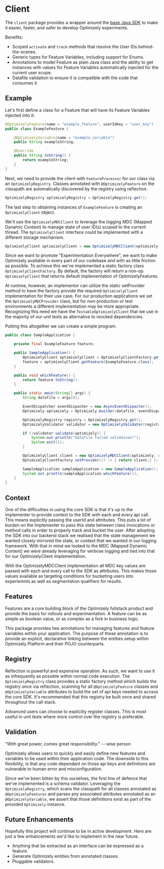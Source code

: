 # Client

The `client` package provides a wrapper around the [base Java SDK](github.com/optimizely/java-sdk) to make
it easier, faster, and safer to develop Optimizely experiments.

Benefits:

*   Scoped `activate` and `track` methods that resolve the User IDs behind-the-scenes.
*   Generic types for Feature Variables, including support for Enums.
*   Annotations to model Feature as plain Java class and the ability to get
    instances with values for Feature Variables automatically injected for the current user scope.
*   Datafile validation to ensure it is compatible with the code that consumes it.

## Example

Let's first define a class for a Feature that will have its Feature Variables injected into it:

```java
@OptimizelyFeature(name = "example_feature", userIdKey = "user_key")
public class ExampleFeature {

    @OptimizelyVariable(name = "example_variable")
    public String exampleString;

    @Override
    public String toString() {
        return exampleString;
    }
}

```

Next, we need to provide the client with `FeatureProcessor` for our class via an `OptimizelyRegistry`.
Classes annotated with `@OptimizelyFeature` on the classpath are automatically discovered by the registry
using reflection.

```java
OptimizelyRegistry optimizelyRegistry = OptimizelyRegistry.get();

```

The last step to obtaining instances of `ExampleFeature` is creating an `OptimizelyClient` object.

We'll use the `OptimizelyMDCClient` to leverage the logging MDC (Mapped Dynamic Context) to manage state of
user ID(s) scoped to the current thread. The `OptimizelyClient` interface could be implemented with a different
storage mechanism.

```java
OptimizelyClient optimizelyClient = new OptimizelyMDCClient(optimizely, optimizelyRegistry);

```

Since we want to promote "Experimentation Everywhere", we want to make Optimizely available in every part
of our codebase and with as little friction as possible. To achieve this we've implemented a static
factory class `OptimizelyClientFactory`. By default, the factory will return a non-op `OptimizelyClient` that
returns default implementation of OptimizelyFeatures.

At runtime, however, an implementor can utilize the static setProvider
method to have the factory provide the required `OptimizelyClient` implementation for their use case.
For our production applications we set the `OptimizelyMDCProvider` class, but for non-production or test environments
a different implementation may be more appropriate. Recognizing this need we have the `TestableOptimizelyClient`
that we use in the majority of our unit tests as alternative to mocked dependencies.

Putting this altogether we can create a simple program.


```java
public class SampleApplication {

    private final ExampleFeature feature;

    public SampleApplication() {
        OptimizelyClient optimizelyClient = OptimizelyClientFactory.get();
        feature = optimizelyClient.getFeature(ExampleFeature.class);
    }

    public void whichFeature() {
        return feature.toString();
    }

    public static main(String[] args) {
        String datafile = args[0];

        EventDispatcher eventDispacher = new AsyncEventDispacter();
        Optimizely optimizely = Optimizely.builder(datafile, eventDispatcher);

        OptimizelyRegistry registry = OptimizelyRegistry.get();
        OptimizelyValidator validator = new OptimizelyValidator(registry);

        if (!validator.validate(optimizely)) {
            System.out.println("Datafile failed validation!");
            System.exit(1);
        }

        OptimizelyClient client = new OptimizelyMDCClient(optimizely, registry);
        OptimizelyClientFactory.setProvider(() -> { return client;} );

        SampleApplication sampleApplication = new SampleApplication();
        System.out.println(sampleApplication.whichFeature());
    }
}

```

## Context

One of the difficulties in using the core SDK is that it's up to the implementer to provide context
to the SDK with each and every api call. This means explicitly passing the userId and attributes. This
puts a lot of burden on the implementer to pass this state between class invocations or method calls
in order to properly track and bucket the user. After adopting the SDK into our backend stack we realised
that the state management we wanted closely mirrored the state, or context that we wanted in our logging
framework. With that in mind we looked to the MDC (Mapped Dynamic Context) we were already leveraging
for verbose logging and tied into that for our OptimizelyClient implementation.

With the OptimizelyMDCClient implementation all MDC key values are passed with each and every call to the
SDK as attributes. This makes those values available as targeting conditions for bucketing users into
experiemnts as well as segmentation qualifiers for results.

## Features

Features are a core building block of the Optimizely fullstack product and provide the basis
for rollouts and experimentation. A feature can be as simple as boolean value, or as complex as a fork in business logic.

This package provides two annotations for managing features and feature variables within your application.
The purpose of these annotation is to provide an explicit, declarative linking between the entities
setup within Optimizely Platform and their POJO counterparts. 

## Registry

Reflection is powerful and expensive operation. As such, we want to use it as infrequently as possible within
normal code execution. The `OptimizelyRegistry` class provides a static factory method which builds the registry once
via reflection, scanning for all `@OptimizelyFeature` classes and `@OptimizelyVariable` attributes to build the set
of api keys needed to access the core SDK. It's recommended that this registry be built once and shared throughout
the call stack.

Advanced users can choose to explicitly register classes. This is most useful in unit tests where more control over the
registry is preferable.

## Validation

"With great power, comes great responsibility." -- wise person

Optimizely allows users to quickly and easily define new features and variables to be used within
their application code. The downside to this flexibility, is that any code dependant on those api keys and definitions
are vulnerable to human error and misconfiguration.

Since we've been bitten by this ourselves, the first line of defence that we've implemented is a
schema validator. Leveraging the `OptimizelyRegistry`, which scans the classpath for all classes annotated as 
`@OptimizelyFeatures` and parses any associated attributes annotated as an `@OptimizelyVariable`, we assert that those 
definitions exist as part of the provided `Optimizely` instance.

## Future Enhancements

Hopefully this project will continue to be in active development. Here are just a few enhancements
we'd like to implement in the near future.

* Anything that be extracted as an interface can be expressed as a feature. 
* Generate Optimizely entities from annotated classes.
* Pluggable validators.
